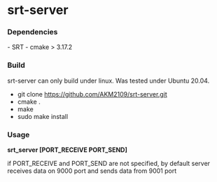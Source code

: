 <h1>srt-server</h1>

<h3>Dependencies</h3>
 - <a src="https://github.com/Haivision/srt">SRT</a>
 - cmake > 3.17.2

<h3>Build</h3>
srt-server can only build under linux. Was tested under Ubuntu 20.04.

 - git clone https://github.com/AKM2109/srt-server.git
 - cmake .
 - make
 - sudo make install
 
<h3>Usage</h3>
 <b>srt_server [PORT_RECEIVE PORT_SEND]</b>

if PORT_RECEIVE and PORT_SEND are not specified, by default server receives data on 9000 port and sends data from 9001 port
